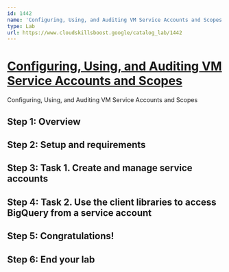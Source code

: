 ```yaml
---
id: 1442
name: 'Configuring, Using, and Auditing VM Service Accounts and Scopes'
type: Lab
url: https://www.cloudskillsboost.google/catalog_lab/1442
---
```


# [Configuring, Using, and Auditing VM Service Accounts and Scopes](https://www.cloudskillsboost.google/catalog_lab/1442)

Configuring, Using, and Auditing VM Service Accounts and Scopes

## Step 1: Overview

## Step 2: Setup and requirements

## Step 3: Task 1. Create and manage service accounts

## Step 4: Task 2. Use the client libraries to access BigQuery from a service account

## Step 5: Congratulations!

## Step 6: End your lab
